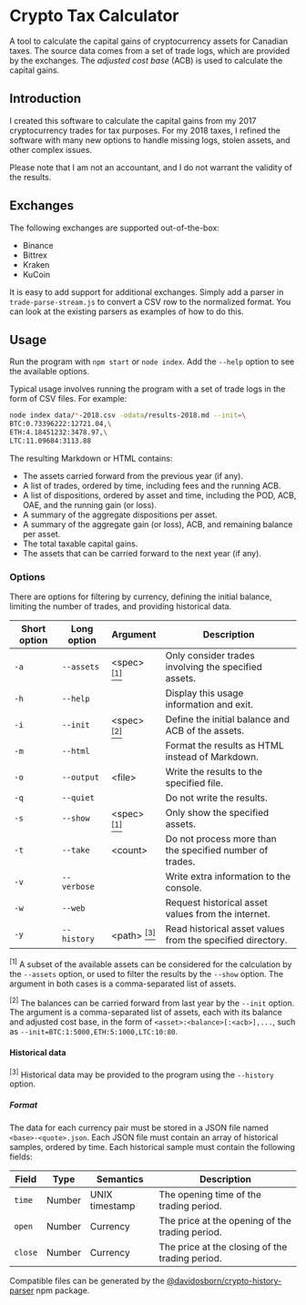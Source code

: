 # Crypto Tax Calculator

A tool to calculate the capital gains of cryptocurrency assets for Canadian taxes.
The source data comes from a set of trade logs, which are provided by the exchanges.
The *adjusted cost base* (ACB) is used to calculate the capital gains.

## Introduction

I created this software to calculate the capital gains from my 2017 cryptocurrency trades for tax purposes.
For my 2018 taxes, I refined the software with many new options to handle missing logs, stolen assets, and other complex issues.

Please note that I am not an accountant, and I do not warrant the validity of the results.

## Exchanges

The following exchanges are supported out-of-the-box:

- Binance
- Bittrex
- Kraken
- KuCoin

It is easy to add support for additional exchanges.
Simply add a parser in `trade-parse-stream.js` to convert a CSV row to the normalized format.
You can look at the existing parsers as examples of how to do this.

## Usage

Run the program with `npm start` or `node index`.
Add the `--help` option to see the available options.

Typical usage involves running the program with a set of trade logs in the form of CSV files.
For example:

```bash
node index data/*-2018.csv -odata/results-2018.md --init=\
BTC:0.73396222:12721.04,\
ETH:4.18451232:3478.97,\
LTC:11.09684:3113.88
```

The resulting Markdown or HTML contains:

- The assets carried forward from the previous year (if any).
- A list of trades, ordered by time, including fees and the running ACB.
- A list of dispositions, ordered by asset and time, including the POD, ACB, OAE, and the running gain (or loss).
- A summary of the aggregate dispositions per asset.
- A summary of the aggregate gain (or loss), ACB, and remaining balance per asset.
- The total taxable capital gains.
- The assets that can be carried forward to the next year (if any).

### Options

There are options for filtering by currency, defining the initial balance, limiting the number of trades, and providing historical data.

| Short option | Long option   | Argument                                           | Description
| ------------ | ------------- | -------------------------------------------------- | -----------
| `-a`         | `--assets`    | &lt;spec&gt; [<sup>[1]</sup>](#options-footnote-1) | Only consider trades involving the specified assets.
| `-h`         | `--help`      |                                                    | Display this usage information and exit.
| `-i`         | `--init`      | &lt;spec&gt; [<sup>[2]</sup>](#options-footnote-2) | Define the initial balance and ACB of the assets.
| `-m`         | `--html`      |                                                    | Format the results as HTML instead of Markdown.
| `-o`         | `--output`    | &lt;file&gt;                                       | Write the results to the specified file.
| `-q`         | `--quiet`     |                                                    | Do not write the results.
| `-s`         | `--show`      | &lt;spec&gt; [<sup>[1]</sup>](#options-footnote-1) | Only show the specified assets.
| `-t`         | `--take`      | &lt;count&gt;                                      | Do not process more than the specified number of trades.
| `-v`         | `--verbose`   |                                                    | Write extra information to the console.
| `-w`         | `--web`       |                                                    | Request historical asset values from the internet.
| `-y`         | `--history`   | &lt;path&gt; [<sup>[3]</sup>](#options-footnote-1) | Read historical asset values from the specified directory.

<sup id="options-footnote-1">[1]</sup>
A subset of the available assets can be considered for the calculation by the `--assets` option, or used to filter the results by the `--show` option.
The argument in both cases is a comma-separated list of assets.

<sup id="options-footnote-2">[2]</sup>
The balances can be carried forward from last year by the `--init` option.
The argument is a comma-separated list of assets, each with its balance and adjusted cost base, in the form of `<asset>:<balance>[:<acb>],...`, such as `--init=BTC:1:5000,ETH:5:1000,LTC:10:80`.

#### Historical data

<sup id="options-footnote-3">[3]</sup>
Historical data may be provided to the program using the `--history` option.

##### Format

The data for each currency pair must be stored in a JSON file named `<base>-<quote>.json`.
Each JSON file must contain an array of historical samples, ordered by time.
Each historical sample must contain the following fields:

| Field    | Type   | Semantics      | Description                                     |
| -------- | ------ | -------------- | ----------------------------------------------- |
| `time`   | Number | UNIX timestamp | The opening time of the trading period.         |
| `open`   | Number | Currency       | The price at the opening of the trading period. |
| `close`  | Number | Currency       | The price at the closing of the trading period. |

Compatible files can be generated by the [@davidosborn/crypto-history-parser](https://www.npmjs.com/package/@davidosborn/crypto-history-parser) npm package.
